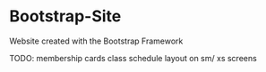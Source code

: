 # Bootstrap-Site
Website created with the Bootstrap Framework

TODO:
    membership cards
    class schedule
    layout on sm/ xs screens
